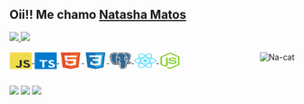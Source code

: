 ## Oii!! Me chamo [Natasha Matos](https://github.com/natasha-m-oliveira)

<div>
  <a href="https://github.com/natasha-m-oliveira">
  <img height="50%" src="https://github-readme-stats.vercel.app/api?username=natasha-m-oliveira&show_icons=true&theme=omni&include_all_commits=true&count_private=true"/>
  <img height="50%" src="https://github-readme-stats.vercel.app/api/top-langs/?username=natasha-m-oliveira&layout=compact&langs_count=7&theme=omni"/>
</div>

 <div style="display: inline_block"><br>
  <img align="center" alt="Na-JavaScript" height="30" width="40" src="https://github.com/devicons/devicon/blob/master/icons/javascript/javascript-original.svg">
  <img align="center" alt="Na-TypeScript" height="30" width="40" src="https://github.com/devicons/devicon/blob/master/icons/typescript/typescript-original.svg">
  <img align="center" alt="Na-HTML" height="30" width="40" src="https://raw.githubusercontent.com/devicons/devicon/master/icons/html5/html5-original.svg">
  <img align="center" alt="Na-CSS" height="30" width="40" src="https://raw.githubusercontent.com/devicons/devicon/master/icons/css3/css3-original.svg">
  <img align="center" alt="Na-PostgreSQL" height="30" width="40" src="https://github.com/devicons/devicon/blob/master/icons/postgresql/postgresql-original.svg">
  <img align="center" alt="Na-React" height="30" width="40" src="https://github.com/devicons/devicon/blob/master/icons/react/react-original.svg">
  <img align="center" alt="Na-Node.js" height="30" width="40" src="https://github.com/devicons/devicon/blob/master/icons/nodejs/nodejs-original.svg">
  <img align="right" alt="Na-cat" src="https://giffiles.alphacoders.com/297/2970.gif">
</div>
  
   ##
  
  <div> 
  <a href="https://www.instagram.com/innocent_girl_q/" target="_blank"><img src="https://img.shields.io/badge/-Instagram-%23E4405F?style=for-the-badge&logo=instagram&logoColor=white" target="_blank"></a>
  <a href = "mailto:natasha.oliveirabusiness@gmail.com"><img src="https://img.shields.io/badge/-Gmail-%23333?style=for-the-badge&logo=gmail&logoColor=white" target="_blank"></a>
  <a href="https://www.linkedin.com/in/natasha-matos-oliveira/" target="_blank"><img src="https://img.shields.io/badge/-LinkedIn-%230077B5?style=for-the-badge&logo=linkedin&logoColor=white" target="_blank"></a> 
 
</div>
